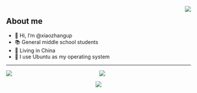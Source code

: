 <img align="right" src="https://github-readme-stats.vercel.app/api?username=xiaozhangup&layout=compact&hide_border=false&show_icons=true&theme=tokyonight">

## About me

- 👋 Hi, I’m @xiaozhangup
- 📚️ General middle school students
- 💉 Living in China
- 🦐 I use Ubuntu as my operating system
---
<img align="left" src="https://github-readme-stats.vercel.app/api/top-langs/?username=xiaozhangup&layout=compact&hide_border=true&show_icons=true&card_width=912&theme=tokyonight">


<p align="center"><img src="https://spotify-github-profile.vercel.app/api/view?uid=31zejmn3iup6yuyfl3gifuclq2ha&cover_image=true&theme=novatorem&bar_color=53b14f&bar_color_cover=false"></p>

<p align="center"><img src="https://count.getloli.com/get/@xiaozhangup"></p>
